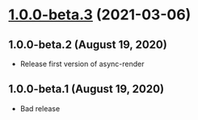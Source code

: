 # [1.0.0-beta.3](https://github.com/gabrielseco/async-render/compare/v1.0.0-beta.2...v1.0.0-beta.3) (2021-03-06)



## 1.0.0-beta.2 (August 19, 2020) 

- Release first version of async-render


## 1.0.0-beta.1 (August 19, 2020) 

- Bad release
